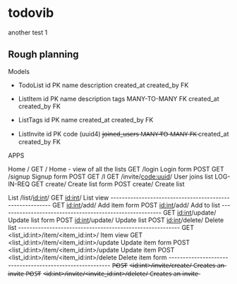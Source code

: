 # todovib
another test 1

##  Rough planning

Models
 - TodoList
        id PK
        name
        description
        created_at
        created_by FK

 - ListItem
        id PK
        name
        description
        tags MANY-TO-MANY FK
        created_at
        created_by FK

 - ListTags
        id PK
        name
        created_at
        created_by FK

 - ListInvite
        id PK
        code (uuid4)
        j̶o̶i̶n̶e̶d̶_̶u̶s̶e̶r̶s̶ M̶A̶N̶Y̶-̶T̶O̶-̶M̶A̶N̶Y̶ F̶K̶
        created_at
        created_by FK



APPS

Home /
    GET /   Home - view of all the lists
    GET /login                     Login form
    POST
    GET /signup                    Signup form
    POST
    GET /l
    GET /invite/<code:uuid>/        User joins list        LOG-IN-REQ
    GET create/                            Create list form
    POST create/                           Create list

List /list/<id:int>/
    GET <id:int>/                          List view
    ---------------------------------------------------------
    GET <id:int>/add/                      Add item form
    POST <id:int>/add/                     Add to list
    ---------------------------------------------------------
    GET <id:int>/update/                   Update list form
    POST <id:int>/update/                  Update list
    POST <id:int>/delete/                  Delete list
    ---------------------------------------------------------
    GET <list_id:int>/item/<item_id:int>/         Item view
    GET <list_id:int>/item/<item_id:int>/update   Update item form
    POST <list_id:int>/item/<item_id:int>/update  Update item
    POST <list_id:int>/item/<item_id:int>/delete  Delete item form
    ---------------------------------------------------------
    P̶O̶S̶T̶ <̶i̶d̶:̶i̶n̶t̶>̶/̶i̶n̶v̶i̶t̶e̶/̶c̶r̶e̶a̶t̶e̶/̶           C̶r̶e̶a̶t̶e̶s̶ a̶n̶ i̶n̶v̶i̶t̶e̶
    P̶O̶S̶T̶ <̶i̶d̶:̶i̶n̶t̶>̶/̶i̶n̶v̶i̶t̶e̶/̶<̶i̶n̶v̶i̶t̶e̶_̶i̶d̶:̶i̶n̶t̶>̶/̶d̶e̶l̶e̶t̶e̶/̶           C̶r̶e̶a̶t̶e̶s̶ a̶n̶ i̶n̶v̶i̶t̶e̶
